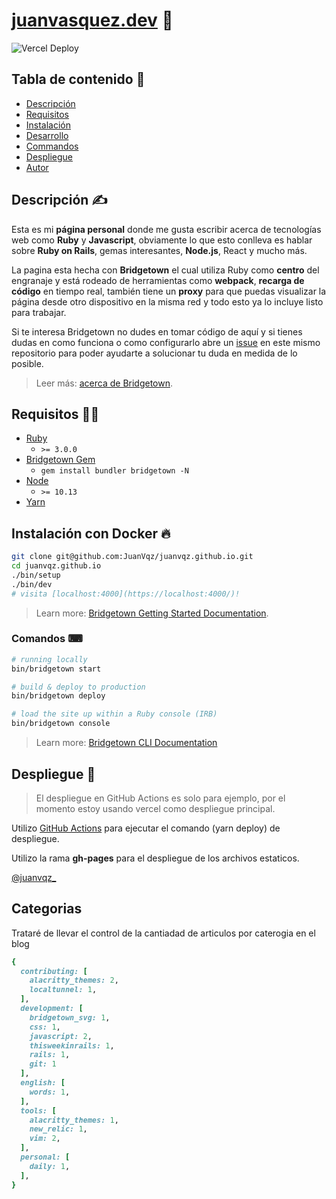 # [juanvasquez.dev](https://juanvasquez.dev) 🤘

![Vercel Deploy](https://vercelbadge.vercel.app/api/JuanVqz/juanvqz.github.io?style=flat-square)

## Tabla de contenido 📑

- [Descripción](#descripcion)
- [Requisitos](#requisitos)
- [Instalación](#instalacion)
- [Desarrollo](#desarrollo)
- [Commandos](#commandos)
- [Despliegue](#despliegue)
- [Autor](#autor)

## Descripción ✍

Esta es mi **página personal** donde me gusta escribir acerca de tecnologías web como **Ruby** y **Javascript**, obviamente lo que esto conlleva es hablar sobre **Ruby on Rails**, gemas interesantes, **Node.js**, React y mucho más.

La pagina esta hecha con **Bridgetown** el cual utiliza Ruby como **centro** del engranaje y está rodeado de herramientas como **webpack**, **recarga de código** en tiempo real, también tiene un **proxy** para que puedas visualizar la página desde otro dispositivo en la misma red y todo esto ya lo incluye listo para trabajar.

Si te interesa Bridgetown no dudes en tomar código de aquí y si tienes dudas en como funciona o como configurarlo abre un [issue](https://github.com/JuanVqz/juanvqz.github.io/issues/new) en este mismo repositorio para poder ayudarte a solucionar tu duda en medida de lo posible.

> Leer más: [acerca de Bridgetown](https://www.bridgetownrb.com/docs/).

## Requisitos 👩‍🔧

- [Ruby](https://www.ruby-lang.org/en/downloads/)
  - `>= 3.0.0`
- [Bridgetown Gem](https://rubygems.org/gems/bridgetown)
  - `gem install bundler bridgetown -N`
- [Node](https://nodejs.org)
  - `>= 10.13`
- [Yarn](https://yarnpkg.com)

## Instalación con Docker 🔥

```sh
git clone git@github.com:JuanVqz/juanvqz.github.io.git
cd juanvqz.github.io
./bin/setup
./bin/dev
# visita [localhost:4000](https://localhost:4000/)!
```
> Learn more: [Bridgetown Getting Started Documentation](https://www.bridgetownrb.com/docs/).

### Comandos ⌨

```sh
# running locally
bin/bridgetown start

# build & deploy to production
bin/bridgetown deploy

# load the site up within a Ruby console (IRB)
bin/bridgetown console
```

> Learn more: [Bridgetown CLI Documentation](https://www.bridgetownrb.com/docs/command-line-usage)

## Despliegue 🚀

> El despliegue en GitHub Actions es solo para ejemplo, por el momento estoy usando vercel como despliegue principal.

Utilizo [GitHub Actions](https://github.com/andrewmcodes/bridgetown-gh-pages-action) para ejecutar el comando (yarn deploy) de despliegue.

Utilizo la rama **gh-pages** para el despliegue de los archivos estaticos.

[@juanvqz\_](https://twitter.com/juanvqz_)


## Categorias

Trataré de llevar el control de la cantiadad de articulos por caterogia en el blog

```rb
{
  contributing: [
    alacritty_themes: 2,
    localtunnel: 1,
  ],
  development: [
    bridgetown_svg: 1,
    css: 1,
    javascript: 2,
    thisweekinrails: 1,
    rails: 1,
    git: 1
  ],
  english: [
    words: 1,
  ],
  tools: [
    alacritty_themes: 1,
    new_relic: 1,
    vim: 2,
  ],
  personal: [
    daily: 1,
  ],
}
```
